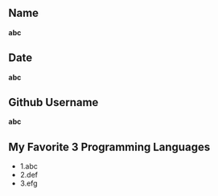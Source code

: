 Name
----
**abc**

Date
----
**abc**

Github Username
---------------
**abc**

My Favorite 3 Programming Languages
------------------------------------
* 1.abc
* 2.def
* 3.efg